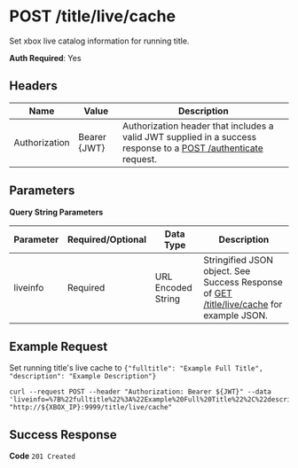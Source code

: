 # POST /title/live/cache

Set xbox live catalog information for running title.

**Auth Required**: Yes

## Headers

| Name          | Value        | Description                                                                                                                              |
| ------------- | ------------ | ---------------------------------------------------------------------------------------------------------------------------------------- |
| Authorization | Bearer {JWT} | Authorization header that includes a valid JWT supplied in a success response to a [POST /authenticate](./post_authenticate.md) request. |

## Parameters

**Query String Parameters**

| Parameter | Required/Optional | Data Type          | Description                                                                                                           |
| --------- | ----------------- | ------------------ | --------------------------------------------------------------------------------------------------------------------- |
| liveinfo  | Required          | URL Encoded String | Stringified JSON object. See Success Response of [GET /title/live/cache](./get_title_live_cache.md) for example JSON. |

## Example Request

Set running title's live cache to `{"fulltitle": "Example Full Title", "description": "Example Description"}`

```
curl --request POST --header "Authorization: Bearer ${JWT}" --data 'liveinfo=%7B%22fulltitle%22%3A%22Example%20Full%20Title%22%2C%22description%22%3A%22Example%20Description%22%7D' "http://${XBOX_IP}:9999/title/live/cache"
```

## Success Response

**Code** `201 Created`
